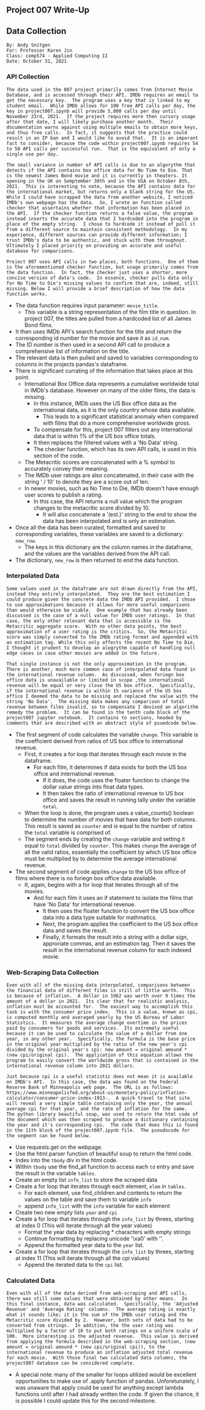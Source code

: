 ## Project 007 Write-Up
## Data Collection
```
By: Andy Snitgen
For: Professor Karen Jin
Class: comp574 - Applied Computing II
Date: October 31, 2021
```

### API Collection
```
The data used in the 007 project primarily comes from Internet Movie Database, and is accessed through their API. IMDb requires an email to get the necessary key.  The program uses a key that is linked to my student email.  While IMDb allows for 100 free API calls per day, the key in project007.ipynb will provide 5,000 calls per day until November 23rd, 2021.  If the project requires more then cursory usage after that date, I will likely purchase another month.  Their documentation warns against using multiple emails to obtain more keys, and thus free calls.  In fact, it suggests that the practice could result in an IP ban and I would like to avoid that.  It is an imporant fact to consider, because the code within project007.ipynb requires 54 to 58 API calls per successful run.  That is the equivalent of only a single use per day. 

The small variance in number of API calls is due to an algorythm that detects if the API contains box office data for No Time to Die. That is the newest James Bond movie and it is currently in theaters. It opening in the UK on Semptember 30th and in the USA on October 8th, 2021.  This is interesting to note, because the API contains data for the international market, but returns only a blank string for the US.  While I could have scrapped the data from another website, I noticed IMDb's own webpage has the data.  So, I wrote an function called checker that assertains whether that information has been placed in the API.  If the checker function returns a false value, the program instead inserts the accurate data that I hardcoded into the program in place of the empty string.  I chose to hardcode it instead of pull it from a different source to maintain consistent methodology.  In my experience, different sources can provide different information; I trust IMDb's data to be authentic, and stuck with them throughout.  Ultimately I placed priority on providing an accurate and useful database for comparisons. 

Project 007 uses API calls in two places, both functions.  One of them is the aforementioned checker function, but usage primarily comes from the data function.  In fact, the checker just uses a shorter, more concise version of data's code.  In essence, checker pulls data only for No Time to Die's missing values to confirm that are, indeed, still missing. Below I will provide a brief description of how the data function works.  
```
* The data function requires input parameter: `movie_title`.
    * This variable is a string representation of the film title in question.  In project 007, the titles are pulled from a hardcoded list of all James Bond films.
* It then uses IMDb API's search function for the title and return the corresponding id number for the movie and save it as `id_num`.
* The ID number is then used in a second API call to produce a comprehensive list of information on the title.
* The relevant data is then pulled and saved to variables corresponding to columns in the projects pandas's dataframe.
* There is significant currating of the information that takes place at this point.
    * International Box Office data represents a cumulative worldwide total in IMDb's database. However on many of the older films, the data is missing.
        * In this instance, IMDb uses the US Box office data as the international data, as it is the only country whose data available.
            * This leads to a significant statistical anomaly when compared with films that do a more comprehensive worldwide gross.
        * To compensate for this, project 007 filters out any international data that is within 1% of the US box office totals.
        * It then replaces the filtered values with a 'No Data' string.
        * The checker function, which has its own API calls, is used in this section of the code. 
    * The Metacritic scores are concatenated with a % symbol to accurately convey their meaning.
    * The IMDb user ratings are also concatenated, in their case with the string ' / 10' to denote they are a score out of ten.
    * In newer movies, such as No Time to Die, IMDb doesn't have enough user scores to publish a rating.  
        * In this case, the API returns a null value which the program changes to the metacritic score divided by 10.
            * It will also concatenate a '(est.)' string to the end to show the data has been interpolated and is only an estimation.
* Once all the data has been curated, formatted and saved to corresponding variables, these variables are saved to a dictionary: `new_row`.
    * The keys in this dictionary are the column names in the dataframe, and the values are the variables derived from the API call.
* The dictionary, `new_row` is then returned to end the data function.

### Interpolated Data
```
Some values used in the dataframe are not drawn directly from the API, instead they entirely interpolated.  They are the best estimation I could produce given the concrete data the IMDb API provided.  I chose to use approximations because it allows for more useful comparisons than would otherwise be viable.  One example that has already been discussed is the case of a null value for IMDb user ratings.  In that case, the only other relevant data that is accessible is the Metacritic aggregate score.  With no other data points, the best approximation of a user rating is the critics.  So, the Metacritic score was simply converted to the IMDb rating format and appended with an estimation tag. While this only affects the recent No Time to Die, I thought it prudent to develop an alogrythm capable of handling null edge cases in case other movies are added in the future. 

That single instance is not the only approximation in the program.  There is another, much more common case of interpolated data found in the international revenue column.  As discussed, when foriegn box office data is unavailable or limited in scope ,the international revenue will be equal or very close the US box office.  Specifically, if the international revenue is within 1% variance of the US box office I deemed the data to be missing and replaced the value with the string 'No Data'.  The missing data makes any comparison of total revenue between films invalid, so to compensate I devised an algorithm remedy the problem.  It can be found in the tenth code block of the project007 jupyter notebook.  It contains to sections, headed by comments that are described with an abstract style of psuedcode below.
```
* The first segment of code calculates the variable `change`.  This variable is the coefficient derived from ratios of US box office to international revenue.
    * First, it creates a for loop that iterates through each movie in the dataframe.
        * For each film, it determines if data exists for both the US box office and international revenue.
            * If it does, the code uses the floater function to change the dollar value strings into float data types.
            * It then takes the ratio of international revenue to US box office and saves the result in running tally under the variable `total`.
    * When the loop is done, the program uses a value_counts() boolean to determine the number of movies that have data for both columns.  This result is saved as `counter` and is equal to the number of ratios the `total` variable is comprised of.
    * The segment ends by creating the `change` variable and setting it equal to `total` divided by `counter`.  This makes `change` the average of all the valid ratios, essentially the coefficient by which US box office must be multiplied by to determine the average international revenue.
* The second segment of code applies `change` to the US box office of films where there is no foriegn box office data available.
    * It, again, begins with a for loop that iterates through all of the movies.
        * And for each film it uses an if statement to isolate the films that have 'No Data' for international revenue.
            * It then uses the floater function to convert the US box office data into a data type suitable for mathmatics.
            * Next, the program applies the coefficient to the US box office data and saves the result.
            * Finally, it formats the result into a string with a dollar sign, approriate commas, and an estimation tag. Then it saves the result in the international revenue column for each indexed movie.

### Web-Scraping Data Collection
```
Even with all of the missing data interpolated, comparisons between the financial data of different films is still of little worth.  This is because of inflation.  A dollar in 1962 was worth over 9 times the amount of a dollar in 2021.  Its clear that for realistic analysis, inflation must be accounted for.  The easiest way to accomplish this task is with the consumer price index.  This is a value, known as cpi, is computed monthly and averaged yearly by the US Bureau of Labor Statistics.  It measures the average change overtime in the prices paid by consumers for goods and services.  Its extremely useful because it can be used to calculate the value of a dollar from one year, in any other year.  Specifically, the formula is the base price in the original year multiplied by the ratio of the new year's cpi divided by the original year's cpi: new amount = original amound * (new cpi/original cpi).  The application of this equation allows the program to easily convert the worldwide gross that is contained in the international revenue column into 2021 dollars.

Just because cpi is a useful statistic does not mean it is available on IMDb's API.  In this case, the data was found on the Federal Reserve Bank of Minneapolis web page.  The URL is as follows: https://www.minneapolisfed.org/about-us/monetary-policy/inflation-calculator/consumer-price-index-1913-.  A quick travel to that site will reveal a very simple table containing only the year, the annual average cpi for that year, and the rate of inflation for the same.  The python library beautiful soup, was used to return the html code of the document which was then scraped to produce a dictionary containing the year and it's corresponding cpi.  The code that does this is found in the 11th block of the project007.ipynb file.  The pseudocode for the segment can be found below.
```
* Use requests.get on the webpage.
* Use the html.parser function of beautiful soup to return the html code.
* Index into the `tbody` div in the html code.
* Within `tbody` use the find_all function to access each `td` entry and save the result in the variable `tables`.
* Create an empty list `info_list` to store the scraped data
* Create a for loop that iterates through each element, `elem` in `tables`.
    * For each element, use find_children and contents to return the values on the table and save them to variable `info`
    * append `info_list` with the `info` variable for each element
* Create two new empty lists `year` and `cpi`
* Create a for loop that iterates through the `info_list` by threes, starting at index 0 (This will iterate through all the year values)
    * Format the year data by replacing * characters with empty strings
    * Continue formatting by replacing unicode '\xa0' with ''.
    * Append the formatted year data to the `year` list.
* Create a for loop that iterates through the `info_list` by threes, starting at index 11 (This will iterate through all the cpi values)
    * Append the iterated data to the `cpi` list.

 ### Calculated Data
 ```
 Even with all of the data derived from web-scraping and API calls, there was still some values that were obtained by other means.  In this final instance, data was calculated.  Specifically, the 'Adjusted Revenue' and 'Average Rating' columns.  The average rating is exactly what it sounds like; it is the sum of the IMDb user rating and the Metacritic score divided by 2.  However, both sets of data had to be converted from strings.  In addition, the the user rating was multiplied by a factor of 10 to put both ratings on a uniform scale of 100.  More interesting is the adjusted revenue.  This value is derived from applying the formula described in the web-scraping section, (new amount = original amound * (new cpi/original cpi)), to the international revenue to produce an inflation adjusted total revenue for each movie.  With those final two calculated data columns, the project007 database can be considered complete.
 ```
 * A special note: many of the smaller for loops utilized would be excellent opportunities to make use of .apply function of pandas.  Unforetunately, I was unaware that apply could be used for anything except lambda functions until after I had already written the code.  If given the chance, it is possible I could update this for the second milestone.    

            